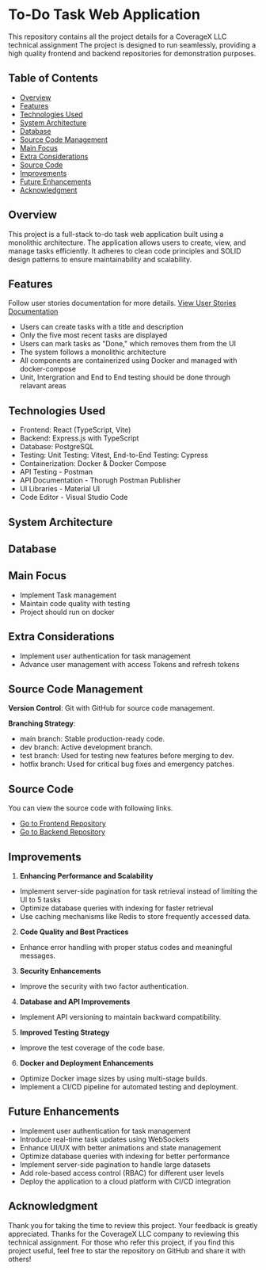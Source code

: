 # To-Do Task Web Application

This repository contains all the project details for a CoverageX LLC technical assignment The project is designed to run seamlessly, providing a high quality frontend and backend repositories for demonstration purposes.

## Table of Contents

- [Overview](#overview)
- [Features](#features)
- [Technologies Used](#technologies-used)
- [System Architecture](#system-architecture)
- [Database](#database)
- [Source Code Management](#source-code-management)
- [Main Focus](#main-focus)
- [Extra Considerations](#extra-considerations)
- [Source Code](#source-code)
- [Improvements](#improvements)
- [Future Enhancements](#future-enhancements)
- [Acknowledgment](#acknowledgment)

## Overview

This project is a full-stack to-do task web application built using a monolithic architecture. The application allows users to create, view, and manage tasks efficiently. It adheres to clean code principles and SOLID design patterns to ensure maintainability and scalability.

## Features

Follow user stories documentation for more details. [View User Stories Documentation](https://docs.google.com/document/d/1fKk21F5OHyZoVNSG5bwFx0rX9dtmRW2ckO6F6w_Pbno/edit?tab=t.0)

- Users can create tasks with a title and description
- Only the five most recent tasks are displayed
- Users can mark tasks as "Done," which removes them from the UI
- The system follows a monolithic architecture
- All components are containerized using Docker and managed with docker-compose
- Unit, Intergration and End to End testing should be done through relavant areas

## Technologies Used

- Frontend: React (TypeScript, Vite)
- Backend: Express.js with TypeScript
- Database: PostgreSQL
- Testing: Unit Testing: Vitest, End-to-End Testing: Cypress
- Containerization: Docker & Docker Compose
- API Testing - Postman
- API Documentation - Thorugh Postman Publisher
- UI Libraries - Material UI
- Code Editor - Visual Studio Code

## System Architecture

## Database



## Main Focus

- Implement Task management
- Maintain code quality with testing
- Project should run on docker

## Extra Considerations

- Implement user authentication for task management
- Advance user management with access Tokens and refresh tokens

## Source Code Management

**Version Control**: Git with GitHub for source code management.

**Branching Strategy**: 
- main branch: Stable production-ready code.
- dev branch: Active development branch.
- test branch: Used for testing new features before merging to dev.
- hotfix branch: Used for critical bug fixes and emergency patches.

## Source Code

You can view the source code with following links.
- [Go to Frontend Repository](https://github.com/JeralSandeeptha/CoverageX-LLC-Technical-Assessment-React)
- [Go to Backend Repository](https://github.com/JeralSandeeptha/CoverageX-LLC-Technical-Assessment-Nodejs)

## Improvements

1. **Enhancing Performance and Scalability**
 - Implement server-side pagination for task retrieval instead of limiting the UI to 5 tasks
 - Optimize database queries with indexing for faster retrieval
 - Use caching mechanisms like Redis to store frequently accessed data.

2. **Code Quality and Best Practices**
 - Enhance error handling with proper status codes and meaningful messages.

3. **Security Enhancements**
 - Improve the security with two factor authentication.

4. **Database and API Improvements**
 - Implement API versioning to maintain backward compatibility.

5. **Improved Testing Strategy**
 - Improve the test coverage of the code base.

6. **Docker and Deployment Enhancements**
 - Optimize Docker image sizes by using multi-stage builds.
 - Implement a CI/CD pipeline for automated testing and deployment.

## Future Enhancements

- Implement user authentication for task management
- Introduce real-time task updates using WebSockets
- Enhance UI/UX with better animations and state management
- Optimize database queries with indexing for better performance
- Implement server-side pagination to handle large datasets
- Add role-based access control (RBAC) for different user levels
- Deploy the application to a cloud platform with CI/CD integration

## Acknowledgment

Thank you for taking the time to review this project. Your feedback is greatly appreciated. Thanks for the CoverageX LLC company to reviewing this technical assignment. For those who refer this project, if you find this project useful, feel free to star the repository on GitHub and share it with others! 
